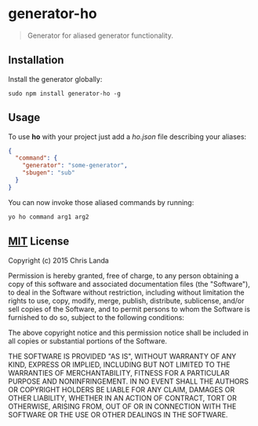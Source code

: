 # generator-ho
>Generator for aliased generator functionality.

## Installation
Install the generator globally:

    sudo npm install generator-ho -g

## Usage
To use **ho** with your project just add a *ho.json* file describing your aliases:
```JSON
{
  "command": {
    "generator": "some-generator",
    "sbugen": "sub"
  }
}
```

You can now invoke those aliased commands by running:
```Bash
yo ho command arg1 arg2
```

## [MIT](https://opensource.org/licenses/MIT) License
Copyright (c) 2015 Chris Landa

Permission is hereby granted, free of charge, to any person obtaining a copy
of this software and associated documentation files (the "Software"), to deal
in the Software without restriction, including without limitation the rights
to use, copy, modify, merge, publish, distribute, sublicense, and/or sell
copies of the Software, and to permit persons to whom the Software is
furnished to do so, subject to the following conditions:

The above copyright notice and this permission notice shall be included in
all copies or substantial portions of the Software.

THE SOFTWARE IS PROVIDED "AS IS", WITHOUT WARRANTY OF ANY KIND, EXPRESS OR
IMPLIED, INCLUDING BUT NOT LIMITED TO THE WARRANTIES OF MERCHANTABILITY,
FITNESS FOR A PARTICULAR PURPOSE AND NONINFRINGEMENT.  IN NO EVENT SHALL THE
AUTHORS OR COPYRIGHT HOLDERS BE LIABLE FOR ANY CLAIM, DAMAGES OR OTHER
LIABILITY, WHETHER IN AN ACTION OF CONTRACT, TORT OR OTHERWISE, ARISING FROM,
OUT OF OR IN CONNECTION WITH THE SOFTWARE OR THE USE OR OTHER DEALINGS IN
THE SOFTWARE.
